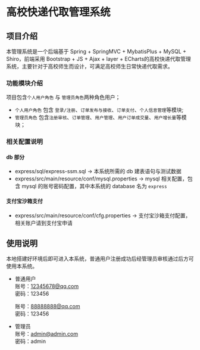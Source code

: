 # 高校快递代取管理系统

## 项目介绍
本管理系统是一个后端基于 Spring + SpringMVC + MybatisPlus + MySQL + Shiro，前端采用 Bootstrap + JS + Ajax + layer + ECharts的高校快递代取管理系统，主要针对于高校师生而设计，可满足高校师生日常快递代取需求。

### 功能模块介绍
项目包含`个人用户角色` 与 `管理员角色`两种角色用户；
* `个人用户角色`
  包含 `登录/注册`、`订单发布与接收`、`订单支付`、`个人信息管理`等模块;
* `管理员角色`
  包含`注册审核`、`订单管理`、`用户管理`、`用户订单成交量`、`用户增长量`等模块；

### 相关配置说明

#### db 部分
* express/sql/express-ssm.sql  -> 本系统所需的 db 建表语句与测试数据
* express/src/main/resource/conf/mysql.properties   -> mysql 相关配置，包含 mysql 的账号密码配置，其中本系统的 database 名为 `express`

#### 支付宝沙箱支付
* express/src/main/resource/conf/cfg.properties  -> 支付宝沙箱支付配置，相关账户请到支付宝申请

## 使用说明
本地搭建好环境后即可进入本系统，普通用户注册成功后经管理员审核通过后方可使用本系统。
* 普通用户 <br/>
  账号：12345678@qq.com <br/>
  密码：123456 <br/>
  
  账号：88888888@qq.com <br/>
  密码：123456 <br/>
  
* 管理员 <br/>
  账号：admin@admin.com <br/>
  密码：admin <br/>
